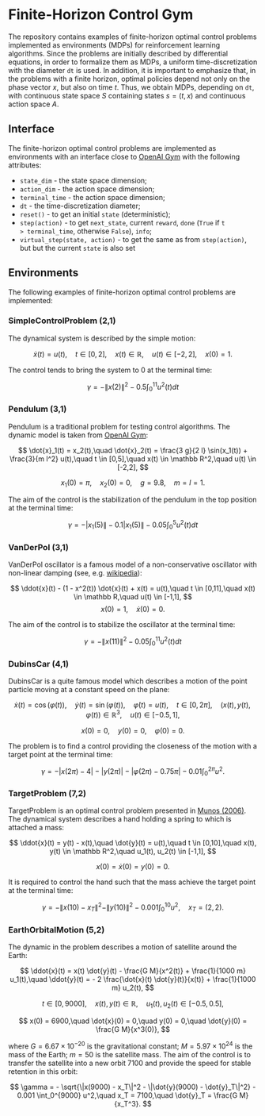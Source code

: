 # Finite-Horizon Control Gym

The repository contains examples of finite-horizon optimal control problems implemented as environments (MDPs) for reinforcement learning algorithms. Since the problems are initially described by differential equations, in order to formalize them as MDPs, a uniform time-discretization with the diameter <code>dt</code> is used. In addition, it is important to emphasize that, in the problems with a finite horizon, optimal policies depend not only on the phase vector $x$, but also on time $t$. Thus, we obtain MDPs, depending on <code>dt</code>, with continuous state space $S$ containing states $s=(t,x)$ and continuous action space $A$. 

## Interface

The finite-horizon optimal control problems are implemented as environments with an interface close to [OpenAI Gym](https://www.gymlibrary.ml/) with the following attributes: 

- <code>state_dim</code> - the state space dimension; 
- <code>action_dim</code> - the action space dimension;
- <code>terminal_time</code> - the action space dimension;
- <code>dt</code> - the time-discretization diameter;
- <code>reset()</code> - to get an initial <code>state</code> (deterministic);
- <code>step(action)</code> - to get <code>next_state</code>, current <code>reward</code>, <code>done</code> (<code>True</code> if <code>t > terminal_time</code>, otherwise <code>False</code>), <code>info</code>;
- <code>virtual_step(state, action)</code> - to get the same as from <code>step(action)</code>, but but the current <code>state</code> is also set

## Environments

The following examples of finite-horizon optimal control problems are implemented:

### SimpleControlProblem (2,1)

The dynamical system is described by the simple motion:

$$
\dot{x}(t) = u(t),\quad t \in [0,2],\quad x(t) \in \mathbb R,\quad u(t) \in [-2,2],\quad x(0) = 1.
$$

The control tends to bring the system to $0$ at the terminal time:

$$
\gamma = - \|x(2)\|^2 - 0.5 \int_0^{11} u^2(t) d t
$$

### Pendulum (3,1)

Pendulum is a traditional problem for testing control algorithms. The dynamic model is taken from [OpenAI Gym](https://www.gymlibrary.ml/environments/classic_control/pendulum/):

$$
\dot{x}_1(t) = x_2(t),\quad \dot{x}_2(t) = \frac{3 g}{2 l} \sin(x_1(t)) + \frac{3}{m l^2} u(t),\quad t \in [0,5],\quad x(t) \in \mathbb R^2,\quad u(t) \in [-2,2],
$$

$$
x_1(0) = \pi,\quad x_2(0) = 0,\quad g=9.8,\quad m=l=1.
$$

The aim of the control is the stabilization of the pendulum in the top position at the terminal time:

$$
\gamma = - |x_1(5)\| - 0.1 |x_1(5)\| - 0.05 \int_0^{5} u^2(t) d t
$$

### VanDerPol (3,1)

VanDerPol oscillator is a famous model of a non-conservative oscillator with non-linear damping (see, e.g. [wikipedia](https://en.wikipedia.org/wiki/Van_der_Pol_oscillator)):

$$
\ddot{x}(t) - (1 - x^2(t)) \dot{x}(t) + x(t) = u(t),\quad t \in [0,11],\quad x(t) \in \mathbb R,\quad u(t) \in [-1,1],
$$
$$
x(0) = 1,\quad \dot{x}(0) = 0.
$$

The aim of the control is to stabilize the oscillator at the terminal time:

$$
\gamma = - \|x(11)\|^2 - 0.05 \int_0^{11} u^2(t) d t
$$

### DubinsCar (4,1)

DubinsCar  is a quite famous model which describes a motion of the point particle moving at a constant speed on the plane:

$$
\dot{x}(t) = \cos(\varphi(t)),\quad \dot{y}(t) = \sin(\varphi(t)),\quad \dot{\varphi}(t) = u(t),\quad t \in [0, 2 \pi],\quad (x(t),y(t),\varphi(t)) \in \mathbb R^3,\quad u(t) \in [-0.5, 1],
$$

$$
x(0) = 0,\quad y(0) = 0,\quad \varphi(0) = 0.
$$

The problem is to find a control providing the closeness of the motion with a target point at the terminal time:

$$
\gamma = - |x(2 \pi) - 4| - |y(2 \pi)| - |\varphi(2 \pi) - 0.75 \pi| - 0.01 \int_0^{2 \pi} u^2.
$$

### TargetProblem (7,2)

TargetProblem  is an optimal control problem presented in [Munos (2006)](https://www.jmlr.org/papers/volume7/munos06b/munos06b.pdf). The dynamical system
describes a hand holding a spring to which is attached a mass:

$$
\ddot{x}(t) = y(t) - x(t),\quad \dot{y}(t) = u(t),\quad t \in [0,10],\quad x(t), y(t) \in \mathbb R^2,\quad u_1(t), u_2(t) \in [-1,1],
$$

$$
x(0) = \dot{x}(0) = y(0) = 0. 
$$

It is required to control the hand such that the mass achieve the target point at the terminal time:

$$
\gamma = - \|x(10) - x_T\|^2 - \|y(10)\|^2 - 0.001 \int_0^{10} u^2,\quad x_T = (2,2).
$$

### EarthOrbitalMotion (5,2)

The dynamic in the problem describes a motion of satellite around the Earth:

$$
\ddot{x}(t) = x(t) \dot{y}(t) - \frac{G M}{x^2(t)} + \frac{1}{1000 m} u_1(t),\quad
\ddot{y}(t) = - 2 \frac{\dot{x}(t) \dot{y}(t)}{x(t)} + \frac{1}{1000 m} u_2(t), 
$$

$$
t \in [0,9000],\quad x(t),y(t) \in \mathbb R,\quad u_1(t),u_2(t) \in [-0.5,0.5],
$$

$$
x(0) = 6900,\quad \dot{x}(0) = 0,\quad y(0) = 0,\quad \dot{y}(0) = \frac{G M}{x^3(0)},
$$

where $G = 6.67 \times 10^{-20}$ is the gravitational constant; $M = 5.97 \times 10^{24}$ is the mass of the Earth; $m=50$ is the satellite mass. The aim of the control is to transfer the satellite into a new orbit $7100$ and provide the speed for stable retention in this orbit:

$$
\gamma = - \sqrt{\|x(9000) - x_T\|^2 - \|\dot{y}(9000) - \dot{y}_T\|^2} - 0.001 \int_0^{9000} u^2,\quad x_T = 7100,\quad \dot{y}_T = \frac{G M}{x_T^3}.
$$

